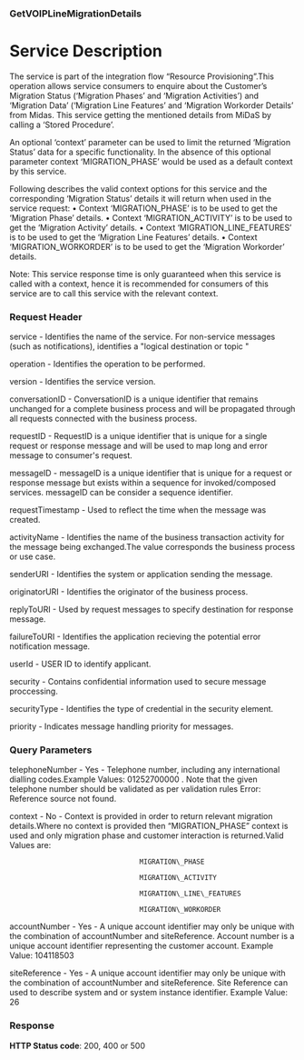 ### GetVOIPLineMigrationDetails

Service Description
===================
The service is part of the integration flow “Resource Provisioning”.This operation allows service consumers to enquire about the Customer’s Migration Status (‘Migration Phases’ and ‘Migration Activities’) and ‘Migration Data’ (‘Migration Line Features’ and ‘Migration Workorder Details’ from Midas. This service getting the mentioned details from MiDaS by calling a ‘Stored Procedure’.

An optional ‘context’ parameter can be used to limit the returned ‘Migration Status’ data for a specific functionality. In the absence of this optional parameter context ‘MIGRATION_PHASE’ would be used as a default context by this service.

Following describes the valid context options for this service and the corresponding ‘Migration Status’ details it will return when used in the service request: • Context ‘MIGRATION_PHASE’ is to be used to get the ‘Migration Phase’ details. • Context ‘MIGRATION_ACTIVITY’ is to be used to get the ‘Migration Activity’ details. • Context ‘MIGRATION_LINE_FEATURES’ is to be used to get the ‘Migration Line Features’ details. • Context ‘MIGRATION_WORKORDER’ is to be used to get the ‘Migration Workorder’ details.

Note: This service response time is only guaranteed when this service is called with a context, hence it is recommended for consumers of this service are to call this service with the relevant context.

### Request Header
service - Identifies the name of the service. For non-service messages (such as notifications), identifies a "logical destination or topic "

operation - Identifies the operation to be performed.

version - Identifies the service version.

conversationID - ConversationID is a unique identifier that remains unchanged for a complete business process and will be propagated through all requests connected with the business process.

requestID - RequestID is a unique identifier that is unique for a single request or response message and will be used to map long and error message to consumer's request.

messageID - messageID is a unique identifier that is unique for a request or response message but exists within a sequence for invoked/composed services. messageID can be consider a sequence identifier.

requestTimestamp - Used to reflect the time when the message was created.

activityName - Identifies the name of the business transaction activity for the message being exchanged.The value corresponds the business process or use case.

senderURI - Identifies the system or application sending the message.

originatorURI - Identifies the originator of the business process.

replyToURI - Used by request messages to specify destination for response message.

failureToURI - Identifies the application recieving the potential error notification message.

userId - USER ID to identify applicant.

security - Contains confidential information used to secure message proccessing.

securityType - Identifies the type of credential in the security element.

priority - Indicates message handling priority for messages.

### Query Parameters



 telephoneNumber -  Yes        -     Telephone number, including any international dialling codes.Example Values: 01252700000 . Note that the given telephone number should be validated as per validation rules Error: Reference source not found.

  context       -    No        -      Context is provided in order to return relevant migration details.Where no context is provided then “MIGRATION\_PHASE” context is used and only migration phase and customer interaction is returned.Valid Values are:
                                    
                                    MIGRATION\_PHASE
                                    
                                    MIGRATION\_ACTIVITY
                                    
                                    MIGRATION\_LINE\_FEATURES
                                    
                                    MIGRATION\_WORKORDER

  accountNumber   -  Yes       -      A unique account identifier may only be unique with the combination of accountNumber and siteReference. Account number is a unique account identifier representing the customer account. Example Value: 104118503

  siteReference   -  Yes       -      A unique account identifier may only be unique with the combination of accountNumber and siteReference. Site Reference can used to describe system and or system instance identifier. Example Value: 26


### Response 

**HTTP Status code**: 200, 400 or 500


